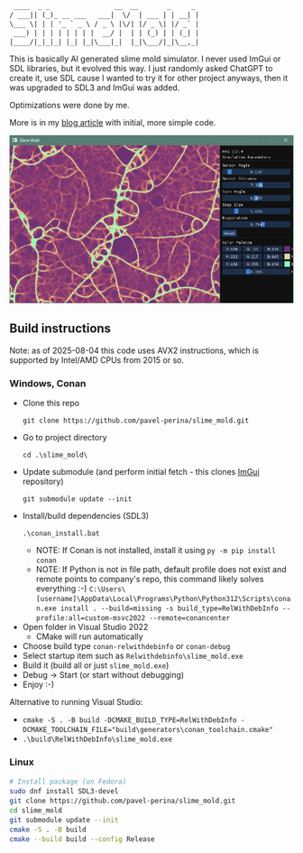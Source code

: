 ```
 ____  _ _                __  __       _     _ 
/ ___|| (_)_ __ ___   ___|  \/  | ___ | | __| |
\___ \| | | '_ ` _ \ / _ \ |\/| |/ _ \| |/ _` |
 ___) | | | | | | | |  __/ |  | | (_) | | (_| |
|____/|_|_|_| |_| |_|\___|_|  |_|\___/|_|\__,_|
```

This is basically AI generated slime mold simulator. I never used ImGui or SDL libraries, but it evolved this way.
I just randomly asked ChatGPT to create it, use SDL cause I wanted to try it for other project anyways, then it
was upgraded to SDL3 and ImGui was added.

Optimizations were done by me. 

More is in my [blog article](https://www.pavelp.cz/posts/eng-random-chatgpt-code/) with initial, more simple code.

![Screenshot](slime_mold.png)

## Build instructions 

Note: as of 2025-08-04 this code uses AVX2 instructions, which is supported by Intel/AMD CPUs from 2015 or so.

### Windows, Conan


* Clone this repo
  ```
  git clone https://github.com/pavel-perina/slime_mold.git
  ```
* Go to project directory
  ```
  cd .\slime_mold\
  ```
* Update submodule (and perform initial fetch - this clones [ImGui](https://github.com/ocornut/imgui) repository)
  ```
  git submodule update --init
  ```
* Install/build dependencies (SDL3)
  ```
  .\conan_install.bat
  ```
  * NOTE: If Conan is not installed, install it using `py -m pip install conan`
  * NOTE: If Python is not in file path, default profile does not exist and remote points to company's repo, this command likely solves everything :-) `C:\Users\[username]\AppData\Local\Programs\Python\Python312\Scripts\conan.exe install . --build=missing -s build_type=RelWithDebInfo --profile:all=custom-msvc2022 --remote=conancenter`
* Open folder in Visual Studio 2022
  * CMake will run automatically
* Choose build type `conan-relwithdebinfo` or `conan-debug`
* Select startup item such as `Relwithdebinfo\slime_mold.exe`
* Build it (build all or just `slime_mold.exe`)
* Debug -> Start (or start without debugging)
* Enjoy :-)

Alternative to running Visual Studio:
* `cmake -S . -B build -DCMAKE_BUILD_TYPE=RelWithDebInfo -DCMAKE_TOOLCHAIN_FILE="build\generators\conan_toolchain.cmake"`
* `.\build\RelWithDebInfo\slime_mold.exe`

### Linux

```sh
# Install package (on Fedora)
sudo dnf install SDL3-devel 
git clone https://github.com/pavel-perina/slime_mold.git
cd slime_mold
git submodule update --init
cmake -S . -B build
cmake --build build --config Release
```

